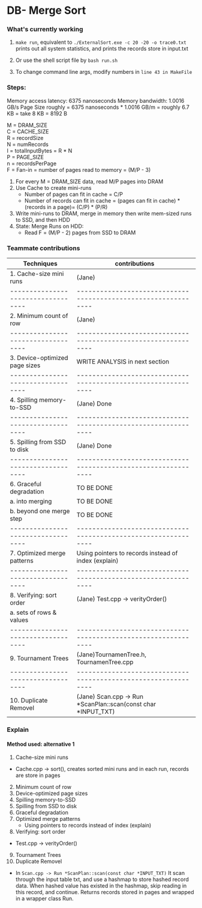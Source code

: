 # DB- Merge Sort

### What's currently working

1. `make run`, equivalent to `./ExternalSort.exe -c 20 -20 -o trace0.txt`
   prints out all system statistics, and prints the records store in input.txt
2. Or use the shell script file by `bash run.sh`

3. To change command line args, modify numbers in `line 43 in MakeFile`

### Steps:

Memory access latency: 6375 nanoseconds
Memory bandwidth: 1.0016 GB/s
Page Size roughly = 6375 nanoseconds \* 1.0016 GB/m = roughly 6.7 KB = take 8 KB = 8192 B

M = DRAM_SIZE  
C = CACHE_SIZE  
R = recordSize  
N = numRecords  
I = totalInputBytes = R \* N  
P = PAGE_SIZE  
n = recordsPerPage  
F = Fan-in = number of pages read to memory = (M/P - 3)

1. For every M = DRAM_SIZE data, read M/P pages into DRAM
2. Use Cache to create mini-runs
   - Number of pages can fit in cache = C/P
   - Number of records can fit in cache =
     (pages can fit in cache) \* (records in a page)= (C/P) \* (P/R)
3. Write mini-runs to DRAM, merge in memory then write mem-sized runs to SSD, and then HDD
4. State: Merge Runs on HDD:
   - Read F = (M/P - 2) pages from SSD to DRAM

### Teammate contributions

| Techniques                         | contributions                                                  |
| ---------------------------------- | -------------------------------------------------------------- |
| 1. Cache-size mini runs            | (Jane)                                                         |
| ---------------------------------- | -------------------------------------------------------------- |
| 2. Minimum count of row            | (Jane)                                                         |
| ---------------------------------- | -------------------------------------------------------------- |
| 3. Device-optimized page sizes     | WRITE ANALYSIS in next section                                 |
| ---------------------------------- | -------------------------------------------------------------- |
| 4. Spilling memory-to-SSD          | (Jane) Done                                                    |
| ---------------------------------- | -------------------------------------------------------------- |
| 5. Spilling from SSD to disk       | (Jane) Done                                                    |
| ---------------------------------- | -------------------------------------------------------------- |
| 6. Graceful degradation            | TO BE DONE                                                     |
| a. into merging                    | TO BE DONE                                                     |
| b. beyond one merge step           | TO BE DONE                                                     |
| ---------------------------------- | -------------------------------------------------------------- |
| 7. Optimized merge patterns        | Using pointers to records instead of index (explain)           |
| ---------------------------------- | -------------------------------------------------------------- |
| 8. Verifying: sort order           | (Jane) Test.cpp -> verityOrder()                               |
| a. sets of rows & values           |                                                                |
| ---------------------------------- | -------------------------------------------------------------- |
| 9. Tournament Trees                | (Jane)TournamenTree.h, TournamenTree.cpp                       |
| ---------------------------------- | -------------------------------------------------------------- |
| 10. Duplicate Removel              | (Jane) Scan.cpp -> Run *ScanPlan::scan(const char *INPUT_TXT)  |

### Explain

#### Method used: alternative 1

1. Cache-size mini runs

- Cache.cpp -> sort(), creates sorted mini runs and in each run, records are store in pages

2. Minimum count of row
3. Device-optimized page sizes
4. Spilling memory-to-SSD
5. Spilling from SSD to disk
6. Graceful degradation
7. Optimized merge patterns
   - Using pointers to records instead of index (explain)
8. Verifying: sort order

- Test.cpp -> verityOrder()

9. Tournament Trees
10. Duplicate Removel

- In `Scan.cpp -> Run *ScanPlan::scan(const char *INPUT_TXT)`
  It scan through the input table txt, and use a hashmap to store
  hashed record data. When hashed value has existed in the hashmap,
  skip reading in this record, and continue.
  Returns records stored in pages and wrapped in a wrapper class Run.
